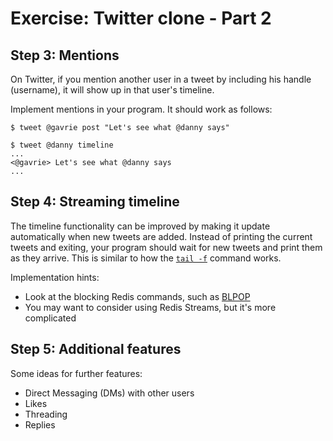 # Exercise: Twitter clone - Part 2
    
## Step 3: Mentions

On Twitter, if you mention another user in a tweet by including his handle (username), it will show up in that user's timeline.

Implement mentions in your program. It should work as follows:

    $ tweet @gavrie post "Let's see what @danny says"
    
    $ tweet @danny timeline
    ...
    <@gavrie> Let's see what @danny says
    ...
    
## Step 4: Streaming timeline

The timeline functionality can be improved by making it update automatically when new tweets are added.
Instead of printing the current tweets and exiting, your program should wait for new tweets and print them as they arrive.
This is similar to how the [`tail -f`](https://linux.die.net/man/1/tail) command works.

Implementation hints:

- Look at the blocking Redis commands, such as [BLPOP](https://redis.io/commands/blpop)
- You may want to consider using Redis Streams, but it's more complicated 

## Step 5: Additional features
    
Some ideas for further features:
- Direct Messaging (DMs) with other users
- Likes
- Threading
- Replies
